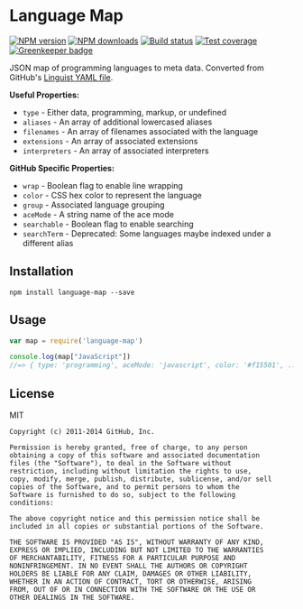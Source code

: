 # Language Map

[![NPM version][npm-image]][npm-url]
[![NPM downloads][downloads-image]][downloads-url]
[![Build status][travis-image]][travis-url]
[![Test coverage][coveralls-image]][coveralls-url]
[![Greenkeeper badge](https://badges.greenkeeper.io/blakeembrey/language-map.svg)](https://greenkeeper.io/)

JSON map of programming languages to meta data. Converted from GitHub's [Linguist YAML file](https://github.com/github/linguist/blob/master/lib/linguist/languages.yml).

**Useful Properties:**

* `type` - Either data, programming, markup, or undefined
* `aliases` - An array of additional lowercased aliases
* `filenames` - An array of filenames associated with the language
* `extensions` - An array of associated extensions
* `interpreters` - An array of associated interpreters

**GitHub Specific Properties:**

* `wrap` - Boolean flag to enable line wrapping
* `color` - CSS hex color to represent the language
* `group` - Associated language grouping
* `aceMode` - A string name of the ace mode
* `searchable` - Boolean flag to enable searching
* `searchTerm` - Deprecated: Some languages maybe indexed under a different alias

## Installation

```
npm install language-map --save
```

## Usage

```javascript
var map = require('language-map')

console.log(map["JavaScript"])
//=> { type: 'programming', aceMode: 'javascript', color: '#f15501', ... }
```

## License

MIT

```
Copyright (c) 2011-2014 GitHub, Inc.

Permission is hereby granted, free of charge, to any person
obtaining a copy of this software and associated documentation
files (the "Software"), to deal in the Software without
restriction, including without limitation the rights to use,
copy, modify, merge, publish, distribute, sublicense, and/or sell
copies of the Software, and to permit persons to whom the
Software is furnished to do so, subject to the following
conditions:

The above copyright notice and this permission notice shall be
included in all copies or substantial portions of the Software.

THE SOFTWARE IS PROVIDED "AS IS", WITHOUT WARRANTY OF ANY KIND,
EXPRESS OR IMPLIED, INCLUDING BUT NOT LIMITED TO THE WARRANTIES
OF MERCHANTABILITY, FITNESS FOR A PARTICULAR PURPOSE AND
NONINFRINGEMENT. IN NO EVENT SHALL THE AUTHORS OR COPYRIGHT
HOLDERS BE LIABLE FOR ANY CLAIM, DAMAGES OR OTHER LIABILITY,
WHETHER IN AN ACTION OF CONTRACT, TORT OR OTHERWISE, ARISING
FROM, OUT OF OR IN CONNECTION WITH THE SOFTWARE OR THE USE OR
OTHER DEALINGS IN THE SOFTWARE.
```

[npm-image]: https://img.shields.io/npm/v/language-map.svg?style=flat
[npm-url]: https://npmjs.org/package/language-map
[downloads-image]: https://img.shields.io/npm/dm/language-map.svg?style=flat
[downloads-url]: https://npmjs.org/package/language-map
[travis-image]: https://img.shields.io/travis/blakeembrey/language-map.svg?style=flat
[travis-url]: https://travis-ci.org/blakeembrey/language-map
[coveralls-image]: https://img.shields.io/coveralls/blakeembrey/language-map.svg?style=flat
[coveralls-url]: https://coveralls.io/r/blakeembrey/language-map?branch=master
